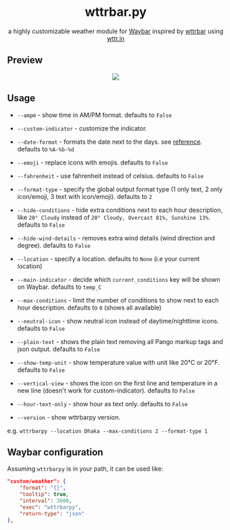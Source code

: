 <h1 align="center"> wttrbar.py </h1>
<p align="center"> a highly customizable weather module for <a href="https://github.com/Alexays/Waybar/">Waybar</a> inspired by <a href="https://github.com/bjesus/wttrbar">wttrbar</a> using <a href="https://wttr.in/">wttr.in</a>
</p>

## Preview 
<p align="center">
<img src="https://github.com/kurtnettle/wttrbarpy/assets/89929240/d093b739-e707-4646-b432-0c409a585a6a"/>
</p>

## Usage

- `--ampm` - show time in AM/PM format. defaults to `False`
- `--custom-indicator` - customize the indicator.
- `--date-format` - formats the date next to the days. see [reference](https://docs.python.org/3/library/datetime.html#strftime-and-strptime-format-codes). defaults to `%A-%b-%d`
- `--emoji` - replace icons with emojis. defaults to `False`
- `--fahrenheit` - use fahrenheit instead of celsius. defaults to `False`
- `--format-type` - specify the global output format type (1 only text,  2 only icon/emoji, 3 text with icon/emoji). defaults to `2`
- `--hide-conditions` - hide extra conditions next to each hour description, like `20° Cloudy` instead of `20° Cloudy, Overcast 81%, Sunshine 13%`. defaults to `False`
- `--hide-wind-details` - removes extra wind details (wind direction and degree). defaults to `False`

- `--location` - specify a location. defaults to `None` (i.e your current location)
- `--main-indicator` - decide which `current_conditions` key will be shown on Waybar. defaults to `temp_C`
- `--max-conditions` - limit the number of conditions to show next to each hour description. defaults to `0` (shows all available)
- `--neutral-icon` - show neutral icon instead of daytime/nighttime icons. defaults to `False`
- `--plain-text` - shows the plain text removing all Pango markup tags and json output. defaults to `False`
- `--show-temp-unit` - show temperature value with unit like 20°C or 20°F. defaults to `False` 
- `--vertical-view` - shows the icon on the first line and temperature in a new line (doesn't work for custom-indicator). defaults to `False`
- `--hour-text-only` - show hour as text only. defaults to `False`
- `--version` - show wttrbarpy version.

e.g. `wttrbarpy --location Dhaka --max-conditions 2 --format-type 1`


## Waybar configuration

Assuming `wttrbarpy` is in your path, it can be used like:
```json
"custom/weather": {
    "format": "{}",
    "tooltip": true,
    "interval": 3600,
    "exec": "wttrbarpy",
    "return-type": "json"
},
```
